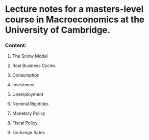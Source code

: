 # Lecture notes for a masters-level course in Macroeconomics at the University of Cambridge.

### Content: 

1. The Solow Model

2. Real Business Cycles

3. Consumption

4. Investment

5. Unemployment

6. Nominal Rigidities

7. Monetary Policy

8. Fiscal Policy

9. Exchange Rates

